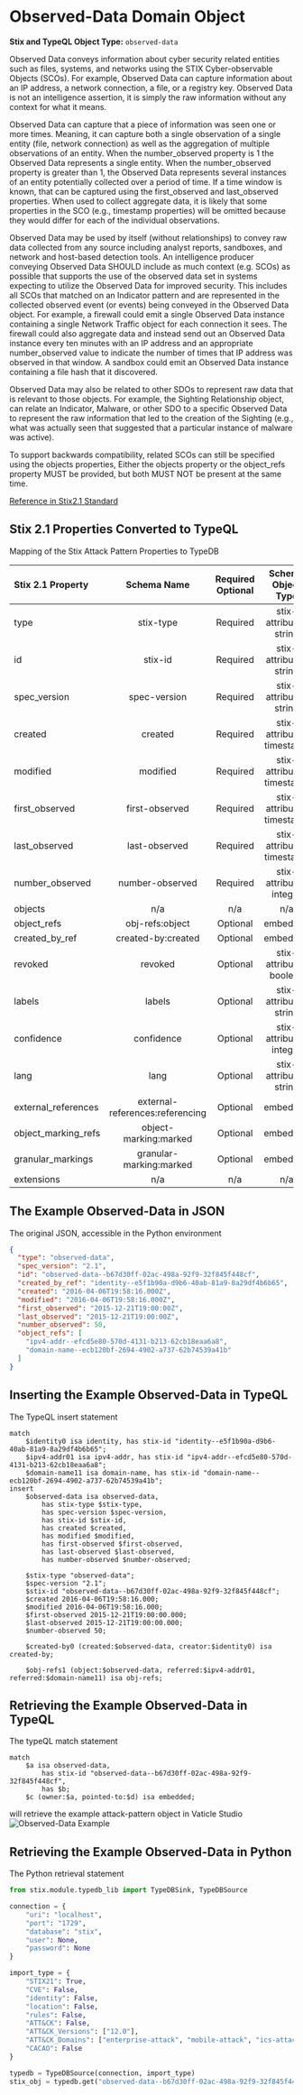 # Observed-Data Domain Object

**Stix and TypeQL Object Type:**  `observed-data`

Observed Data conveys information about cyber security related entities such as files, systems, and networks using the STIX Cyber-observable Objects (SCOs). For example, Observed Data can capture information about an IP address, a network connection, a file, or a registry key. Observed Data is not an intelligence assertion, it is simply the raw information without any context for what it means.

 

Observed Data can capture that a piece of information was seen one or more times. Meaning, it can capture both a single observation of a single entity (file, network connection) as well as the aggregation of multiple observations of an entity. When the number_observed property is 1 the Observed Data represents a single entity. When the number_observed property is greater than 1, the Observed Data represents several instances of an entity potentially collected over a period of time. If a time window is known, that can be captured using the first_observed and last_observed properties. When used to collect aggregate data, it is likely that some properties in the SCO (e.g., timestamp properties) will be omitted because they would differ for each of the individual observations.

 

Observed Data may be used by itself (without relationships) to convey raw data collected from any source including analyst reports, sandboxes, and network and host-based detection tools. An intelligence producer conveying Observed Data SHOULD include as much context (e.g. SCOs) as possible that supports the use of the observed data set in systems expecting to utilize the Observed Data for improved security. This includes all SCOs that matched on an Indicator pattern and are represented in the collected observed event (or events) being conveyed in the Observed Data object. For example, a firewall could emit a single Observed Data instance containing a single Network Traffic object for each connection it sees. The firewall could also aggregate data and instead send out an Observed Data instance every ten minutes with an IP address and an appropriate number_observed value to indicate the number of times that IP address was observed in that window. A sandbox could emit an Observed Data instance containing a file hash that it discovered.

Observed Data may also be related to other SDOs to represent raw data that is relevant to those objects. For example, the Sighting Relationship object, can relate an Indicator, Malware, or other SDO to a specific Observed Data to represent the raw information that led to the creation of the Sighting (e.g., what was actually seen that suggested that a particular instance of malware was active).

 

To support backwards compatibility, related SCOs can still be specified using the objects properties, Either the objects property or the object_refs property MUST be provided, but both MUST NOT be present at the same time.

[Reference in Stix2.1 Standard](https://docs.oasis-open.org/cti/stix/v2.1/os/stix-v2.1-os.html#_p49j1fwoxldc)
## Stix 2.1 Properties Converted to TypeQL
Mapping of the Stix Attack Pattern Properties to TypeDB

|  Stix 2.1 Property    |           Schema Name             | Required  Optional  |      Schema Object Type | Schema Parent  |
|:--------------------|:--------------------------------:|:------------------:|:------------------------:|:-------------:|
|  type                 |            stix-type              |      Required       |  stix-attribute-string    |   attribute    |
|  id                   |             stix-id               |      Required       |  stix-attribute-string    |   attribute    |
|  spec_version         |           spec-version            |      Required       |  stix-attribute-string    |   attribute    |
|  created              |             created               |      Required       | stix-attribute-timestamp  |   attribute    |
|  modified             |             modified              |      Required       | stix-attribute-timestamp  |   attribute    |
| first_observed |first-observed |      Required       | stix-attribute-timestamp  |   attribute    |
| last_observed         |last-observed |      Required       | stix-attribute-timestamp  |   attribute    |
| number_observed  |number-observed |      Required       |  stix-attribute-integer |   attribute    |
| objects |               n/a                 |        n/a          |           n/a             |      n/a       |
| object_refs |obj-refs:object |      Optional       |   embedded     |relation |
| created_by_ref       |        created-by:created         |      Optional       |   embedded     |relation |
|  revoked              |             revoked               |      Optional       |  stix-attribute-boolean   |   attribute    |
|  labels               |              labels               |      Optional       |  stix-attribute-string    |   attribute    |
|  confidence           |            confidence             |      Optional       |  stix-attribute-integer   |   attribute    |
|  lang                 |               lang                |      Optional       |  stix-attribute-string    |   attribute    |
|  external_references  | external-references:referencing   |      Optional       |   embedded     |relation |
|  object_marking_refs  |      object-marking:marked        |      Optional       |   embedded     |relation |
|  granular_markings    |     granular-marking:marked       |      Optional       |   embedded     |relation |
|  extensions           |               n/a                 |        n/a          |           n/a             |      n/a       |

## The Example Observed-Data in JSON
The original JSON, accessible in the Python environment
```json
{
  "type": "observed-data",  
  "spec_version": "2.1",  
  "id": "observed-data--b67d30ff-02ac-498a-92f9-32f845f448cf",  
  "created_by_ref": "identity--e5f1b90a-d9b6-40ab-81a9-8a29df4b6b65",  
  "created": "2016-04-06T19:58:16.000Z",  
  "modified": "2016-04-06T19:58:16.000Z",  
  "first_observed": "2015-12-21T19:00:00Z",  
  "last_observed": "2015-12-21T19:00:00Z",  
  "number_observed": 50,  
  "object_refs": [  
    "ipv4-addr--efcd5e80-570d-4131-b213-62cb18eaa6a8",  
    "domain-name--ecb120bf-2694-4902-a737-62b74539a41b"  
  ]  
}
```


## Inserting the Example Observed-Data in TypeQL
The TypeQL insert statement
```typeql
match  
    $identity0 isa identity, has stix-id "identity--e5f1b90a-d9b6-40ab-81a9-8a29df4b6b65";
    $ipv4-addr01 isa ipv4-addr, has stix-id "ipv4-addr--efcd5e80-570d-4131-b213-62cb18eaa6a8";
    $domain-name11 isa domain-name, has stix-id "domain-name--ecb120bf-2694-4902-a737-62b74539a41b";
insert 
    $observed-data isa observed-data,
        has stix-type $stix-type,
        has spec-version $spec-version,
        has stix-id $stix-id,
        has created $created,
        has modified $modified,
        has first-observed $first-observed,
        has last-observed $last-observed,
        has number-observed $number-observed;
    
    $stix-type "observed-data";
    $spec-version "2.1";
    $stix-id "observed-data--b67d30ff-02ac-498a-92f9-32f845f448cf";
    $created 2016-04-06T19:58:16.000;
    $modified 2016-04-06T19:58:16.000;
    $first-observed 2015-12-21T19:00:00.000;
    $last-observed 2015-12-21T19:00:00.000;
    $number-observed 50;
    
    $created-by0 (created:$observed-data, creator:$identity0) isa created-by;
    
    $obj-refs1 (object:$observed-data, referred:$ipv4-addr01, referred:$domain-name11) isa obj-refs;
```

## Retrieving the Example Observed-Data in TypeQL
The typeQL match statement

```typeql
match
    $a isa observed-data,
        has stix-id "observed-data--b67d30ff-02ac-498a-92f9-32f845f448cf",
        has $b;
    $c (owner:$a, pointed-to:$d) isa embedded;
```


will retrieve the example attack-pattern object in Vaticle Studio
![Observed-Data Example](./img/observed-data.png)

## Retrieving the Example Observed-Data  in Python
The Python retrieval statement

```python
from stix.module.typedb_lib import TypeDBSink, TypeDBSource

connection = {
    "uri": "localhost",
    "port": "1729",
    "database": "stix",
    "user": None,
    "password": None
}

import_type = {
    "STIX21": True,
    "CVE": False,
    "identity": False,
    "location": False,
    "rules": False,
    "ATT&CK": False,
    "ATT&CK_Versions": ["12.0"],
    "ATT&CK_Domains": ["enterprise-attack", "mobile-attack", "ics-attack"],
    "CACAO": False
}

typedb = TypeDBSource(connection, import_type)
stix_obj = typedb.get("observed-data--b67d30ff-02ac-498a-92f9-32f845f448cf")
```

